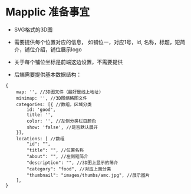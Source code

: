 # Mapplic 准备事宜

- SVG格式的3D图

- 需要提供每个位置对应的信息， 如铺位一，对应1号，id, 名称，标题，短简介，铺位介绍，铺位展示logo

- 关于每个铺位坐标是前端这边设置，不需要提供

- 后端需要提供基本数据结构：

```
{
	map: '', //3D图文件（最好是线上地址)
	minimap: '', //3D图缩略图文件 
	categories: [{ //数组，区域分类
		id: 'good',
		title: '',
		color: '', //左侧分类栏目颜色
		show: 'false', //是否默认展开
	}],
	locations: [ //数组
		"id": "", 
		"title": "", //位置名称
		"about": "", //左侧短简介
		"description": "", //3D图上显示的简介
		"category": "food", //对应上面分类
		"thumbnail": "images/thumbs/amc.jpg", //展示图片
	],
} 
```
